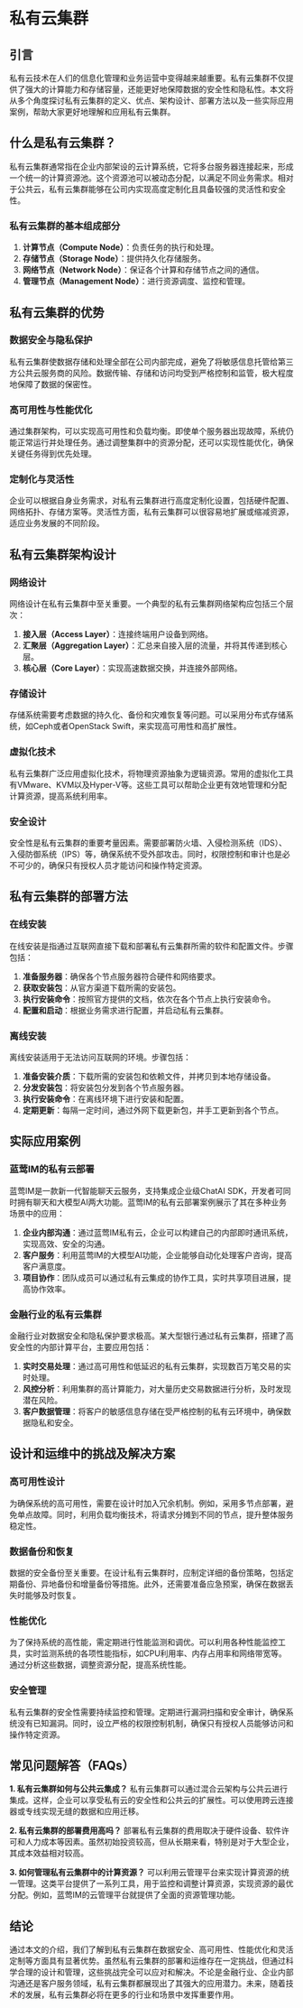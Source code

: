 # 私有云集群

## 引言

私有云技术在人们的信息化管理和业务运营中变得越来越重要。私有云集群不仅提供了强大的计算能力和存储容量，还能更好地保障数据的安全性和隐私性。本文将从多个角度探讨私有云集群的定义、优点、架构设计、部署方法以及一些实际应用案例，帮助大家更好地理解和应用私有云集群。

## 什么是私有云集群？

私有云集群通常指在企业内部架设的云计算系统，它将多台服务器连接起来，形成一个统一的计算资源池。这个资源池可以被动态分配，以满足不同业务需求。相对于公共云，私有云集群能够在公司内实现高度定制化且具备较强的灵活性和安全性。

### 私有云集群的基本组成部分

1. **计算节点（Compute Node）**：负责任务的执行和处理。
2. **存储节点（Storage Node）**：提供持久化存储服务。
3. **网络节点（Network Node）**：保证各个计算和存储节点之间的通信。
4. **管理节点（Management Node）**：进行资源调度、监控和管理。

## 私有云集群的优势

### 数据安全与隐私保护

私有云集群使数据存储和处理全部在公司内部完成，避免了将敏感信息托管给第三方公共云服务商的风险。数据传输、存储和访问均受到严格控制和监管，极大程度地保障了数据的保密性。

### 高可用性与性能优化

通过集群架构，可以实现高可用性和负载均衡。即使单个服务器出现故障，系统仍能正常运行并处理任务。通过调整集群中的资源分配，还可以实现性能优化，确保关键任务得到优先处理。

### 定制化与灵活性

企业可以根据自身业务需求，对私有云集群进行高度定制化设置，包括硬件配置、网络拓扑、存储方案等。灵活性方面，私有云集群可以很容易地扩展或缩减资源，适应业务发展的不同阶段。

## 私有云集群架构设计

### 网络设计

网络设计在私有云集群中至关重要。一个典型的私有云集群网络架构应包括三个层次：

1. **接入层（Access Layer）**：连接终端用户设备到网络。
2. **汇聚层（Aggregation Layer）**：汇总来自接入层的流量，并将其传递到核心层。
3. **核心层（Core Layer）**：实现高速数据交换，并连接外部网络。

### 存储设计

存储系统需要考虑数据的持久化、备份和灾难恢复等问题。可以采用分布式存储系统，如Ceph或者OpenStack Swift，来实现高可用性和高扩展性。

### 虚拟化技术

私有云集群广泛应用虚拟化技术，将物理资源抽象为逻辑资源。常用的虚拟化工具有VMware、KVM以及Hyper-V等。这些工具可以帮助企业更有效地管理和分配计算资源，提高系统利用率。

### 安全设计

安全性是私有云集群的重要考量因素。需要部署防火墙、入侵检测系统（IDS）、入侵防御系统（IPS）等，确保系统不受外部攻击。同时，权限控制和审计也是必不可少的，确保只有授权人员才能访问和操作特定资源。

## 私有云集群的部署方法

### 在线安装

在线安装是指通过互联网直接下载和部署私有云集群所需的软件和配置文件。步骤包括：

1. **准备服务器**：确保各个节点服务器符合硬件和网络要求。
2. **获取安装包**：从官方渠道下载所需的安装包。
3. **执行安装命令**：按照官方提供的文档，依次在各个节点上执行安装命令。
4. **配置和启动**：根据业务需求进行配置，并启动私有云集群。

### 离线安装

离线安装适用于无法访问互联网的环境。步骤包括：

1. **准备安装介质**：下载所需的安装包和依赖文件，并拷贝到本地存储设备。
2. **分发安装包**：将安装包分发到各个节点服务器。
3. **执行安装命令**：在离线环境下进行安装和配置。
4. **定期更新**：每隔一定时间，通过外网下载更新包，并手工更新到各个节点。

## 实际应用案例

### **蓝莺IM的私有云部署**

蓝莺IM是一款新一代智能聊天云服务，支持集成企业级ChatAI SDK，开发者可同时拥有聊天和大模型AI两大功能。蓝莺IM的私有云部署案例展示了其在多种业务场景中的应用：

1. **企业内部沟通**：通过蓝莺IM私有云，企业可以构建自己的内部即时通讯系统，实现高效、安全的沟通。
2. **客户服务**：利用蓝莺IM的大模型AI功能，企业能够自动化处理客户咨询，提高客户满意度。
3. **项目协作**：团队成员可以通过私有云集成的协作工具，实时共享项目进展，提高协作效率。

### **金融行业的私有云集群**

金融行业对数据安全和隐私保护要求极高。某大型银行通过私有云集群，搭建了高安全性的内部计算平台，主要应用包括：

1. **实时交易处理**：通过高可用性和低延迟的私有云集群，实现数百万笔交易的实时处理。
2. **风控分析**：利用集群的高计算能力，对大量历史交易数据进行分析，及时发现潜在风险。
3. **客户数据管理**：将客户的敏感信息存储在受严格控制的私有云环境中，确保数据隐私和安全。

## 设计和运维中的挑战及解决方案

### 高可用性设计

为确保系统的高可用性，需要在设计时加入冗余机制。例如，采用多节点部署，避免单点故障。同时，利用负载均衡技术，将请求分摊到不同的节点，提升整体服务稳定性。

### 数据备份和恢复

数据的安全备份至关重要。在设计私有云集群时，应制定详细的备份策略，包括定期备份、异地备份和增量备份等措施。此外，还需要准备应急预案，确保在数据丢失时能够及时恢复。

### 性能优化

为了保持系统的高性能，需定期进行性能监测和调优。可以利用各种性能监控工具，实时监测系统的各项性能指标，如CPU利用率、内存占用率和网络带宽等。通过分析这些数据，调整资源分配，提高系统性能。

### 安全管理

私有云集群的安全性需要持续监控和管理。定期进行漏洞扫描和安全审计，确保系统没有已知漏洞。同时，设立严格的权限控制机制，确保只有授权人员能够访问和操作特定资源。

## 常见问题解答（FAQs）

**1. 私有云集群如何与公共云集成？**
私有云集群可以通过混合云架构与公共云进行集成。这样，企业可以享受私有云的安全性和公共云的扩展性。可以使用跨云连接器或专线实现无缝的数据和应用迁移。

**2. 私有云集群的部署费用高吗？**
部署私有云集群的费用取决于硬件设备、软件许可和人力成本等因素。虽然初始投资较高，但从长期来看，特别是对于大型企业，其成本效益相对较高。

**3. 如何管理私有云集群中的计算资源？**
可以利用云管理平台来实现计算资源的统一管理。这类平台提供了一系列工具，用于监控和调整计算资源，实现资源的最优分配。例如，蓝莺IM的云管理平台就提供了全面的资源管理功能。

## 结论

通过本文的介绍，我们了解到私有云集群在数据安全、高可用性、性能优化和灵活定制等方面具有显著优势。虽然私有云集群的部署和运维存在一定挑战，但通过科学合理的设计和管理，这些挑战完全可以应对和解决。不论是金融行业、企业内部沟通还是客户服务领域，私有云集群都展现出了其强大的应用潜力。未来，随着技术的发展，私有云集群必将在更多的行业和场景中发挥重要作用。